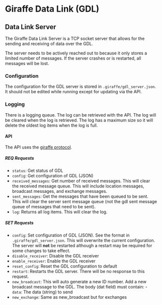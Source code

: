 # Giraffe Data Link (GDL)

## Data Link Server
The Giraffe Data Link Server is a TCP socket server that allows for the sending and receiving of data over the GDL.

The server needs to be actively reached out to because it only stores a limited number of messages. If the server crashes or is restarted, all messages will be lost.

### Configuration
The configuration for the GDL server is stored in `.giraffe/gdl_server.json`. It should not be edited while running except for updating via the API.

### Logging
There is a logging queue. The log can be retrieved with the API. The log will be cleared when the log is retrieved. The log has a maximum size so it will delete the oldest log items when the log is full.

#### API
The API uses the [giraffe protocol](protocol.md).

##### REQ Requests
- `status`: Get status of GDL
- `config`: Get configuration of GDL (JSON)
- `received_messages`: Get number of received messages. This will clear the received message queue. This will include location messages, broadcast messages, and exchange messages.
- `sent_messages`: Get the messages that have been queued to be sent. This will clear the server sent message queue (not the gdl sent message queue of messages that need to be sent).
- `log`: Returns all log items. This will clear the log.

##### SET Requests
- `config`: Set configuration of GDL (JSON). See the format in `.giraffe/gdl_server.json`. This will overwrite the current configuration. The server will **not** be restarted although a restart may be required for some changes to take effect.
- `disable_receiver`: Disable the GDL receiver
- `enable_receiver`: Enable the GDL receiver
- `reset_config`: Reset the GDL configuration to default
- `restart`: Restarts the GDL server. There will be no response to this request.
- `new_broadcast`: This will auto generate a new ID number. Add a new broadcast message to the GDL. The body (dat field) must contain:
      - `data`: The data (string) to send
- `new_exchange`: Same as new_broadcast but for exchanges
